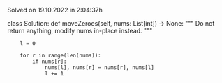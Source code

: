 Solved on 19.10.2022 in 2:04:37h

class Solution:
    def moveZeroes(self, nums: List[int]) -> None:
        """
        Do not return anything, modify nums in-place instead.
        """

        l = 0

        for r in range(len(nums)):
            if nums[r]:
                nums[l], nums[r] = nums[r], nums[l]
                l += 1

